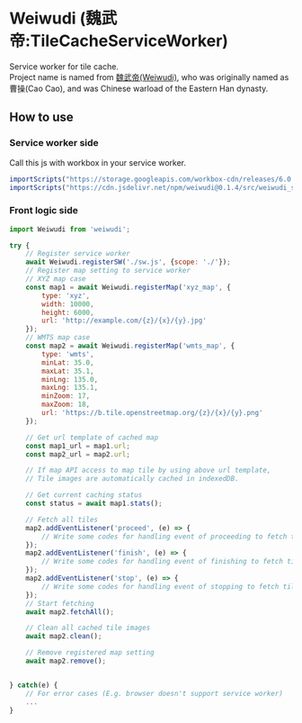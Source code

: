 # Weiwudi (魏武帝:TileCacheServiceWorker)
Service worker for tile cache.  
Project name is named from [魏武帝(Weiwudi)](https://zh.wikipedia.org/wiki/%E6%9B%B9%E6%93%8D), who was originally named as 曹操(Cao Cao), and was Chinese warload of the Eastern Han dynasty.

## How to use

### Service worker side
Call this js with workbox in your service worker.
```js
importScripts("https://storage.googleapis.com/workbox-cdn/releases/6.0.2/workbox-sw.js");
importScripts("https://cdn.jsdelivr.net/npm/weiwudi@0.1.4/src/weiwudi_sw.js");
```

### Front logic side
```js
import Weiwudi from 'weiwudi';

try {
    // Register service worker
    await Weiwudi.registerSW('./sw.js', {scope: './'});
    // Register map setting to service worker
    // XYZ map case
    const map1 = await Weiwudi.registerMap('xyz_map', {
        type: 'xyz',
        width: 10000,
        height: 6000,
        url: 'http://example.com/{z}/{x}/{y}.jpg'
    });
    // WMTS map case
    const map2 = await Weiwudi.registerMap('wmts_map', {
        type: 'wmts',
        minLat: 35.0,
        maxLat: 35.1,
        minLng: 135.0,
        maxLng: 135.1,
        minZoom: 17,
        maxZoom: 18,
        url: 'https://b.tile.openstreetmap.org/{z}/{x}/{y}.png'
    });

    // Get url template of cached map
    const map1_url = map1.url;
    const map2_url = map2.url;

    // If map API access to map tile by using above url template,
    // Tile images are automatically cached in indexedDB.

    // Get current caching status
    const status = await map1.stats();

    // Fetch all tiles
    map2.addEventListener('proceed', (e) => {
        // Write some codes for handling event of proceeding to fetch tiles
    });
    map2.addEventListener('finish', (e) => {
        // Write some codes for handling event of finishing to fetch tiles
    });
    map2.addEventListener('stop', (e) => {
        // Write some codes for handling event of stopping to fetch tiles by some errors
    });
    // Start fetching 
    await map2.fetchAll();

    // Clean all cached tile images
    await map2.clean();

    // Remove registered map setting
    await map2.remove();


} catch(e) {
    // For error cases (E.g. browser doesn't support service worker) 
    ...
}
```

